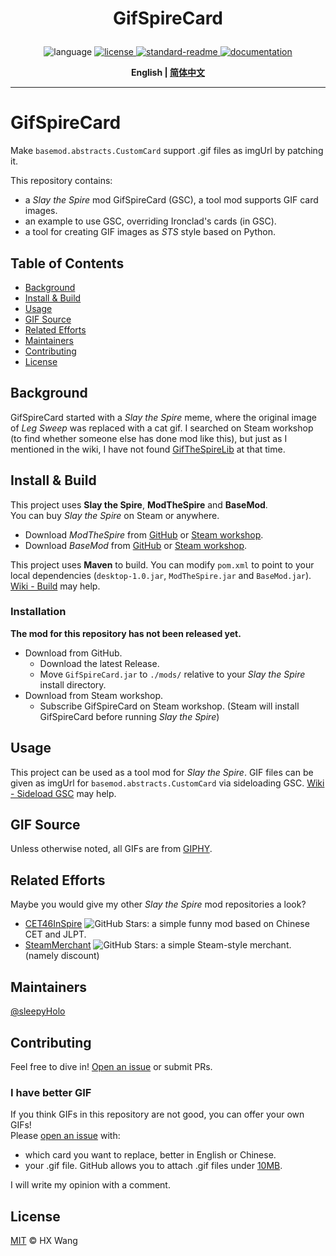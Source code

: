 
<h1 align="center">
    <p>GifSpireCard</p>
</h1>
<p align="center">
    <a>
        <img alt="language" src="https://img.shields.io/github/languages/top/sleepyHolo/SpireMod_GifSpireCard">
    </a>
    <a href="https://github.com/sleepyHolo/SpireMod_GifSpireCard/blob/main/LICENSE">
        <img alt="license" src="https://img.shields.io/github/license/sleepyHolo/SpireMod_GifSpireCard
        ">
    </a>
    <a href="https://github.com/RichardLitt/standard-readme">
        <img alt="standard-readme" src="https://img.shields.io/badge/readme%20style-standard-brightgreen">
    </a>
    <a href="https://github.com/sleepyHolo/SpireMod_GifSpireCard/wiki">
        <img alt="documentation" src="https://img.shields.io/badge/doc-wiki-red">
    </a>
</p>
<p align="center">
    <b> English | <a href="README_CN.md">简体中文</a> </b>
</p>

---

# GifSpireCard
Make `basemod.abstracts.CustomCard` support .gif files as imgUrl by patching it.  
  
This repository contains:  
- a _Slay the Spire_ mod GifSpireCard (GSC), a tool mod supports GIF card images.
- an example to use GSC, overriding Ironclad's cards (in GSC).
- a tool for creating GIF images as _STS_ style based on Python.

## Table of Contents
- [Background](#background)
- [Install & Build](#install--build)
- [Usage](#usage)
- [GIF Source](#gif-source)
- [Related Efforts](#related-efforts)
- [Maintainers](#maintainers)
- [Contributing](#contributing)
- [License](#license)

## Background
GifSpireCard started with a _Slay the Spire_ meme, where the original image of _Leg Sweep_ was replaced with a cat gif. I searched on Steam workshop (to find whether someone else has done mod like this), but just as I mentioned in the wiki, I have not found [GifTheSpireLib](https://github.com/lobbienjonsji/GifTheSpire) at that time.  

## Install & Build
This project uses **Slay the Spire**, **ModTheSpire** and **BaseMod**.  
You can buy _Slay the Spire_ on Steam or anywhere. 
- Download _ModTheSpire_ from [GitHub](https://github.com/kiooeht/ModTheSpire) or [Steam workshop](https://steamcommunity.com/sharedfiles/filedetails/?id=1605060445).
- Download _BaseMod_ from [GitHub](https://github.com/daviscook477/BaseMod) or [Steam workshop](https://steamcommunity.com/sharedfiles/filedetails/?id=1605833019).

This project uses **Maven** to build. You can modify `pom.xml` to point to your local dependencies (`desktop-1.0.jar`, `ModTheSpire.jar` and `BaseMod.jar`). [Wiki - Build](https://github.com/sleepyHolo/SpireMod_GifSpireCard/wiki#build) may help.
### Installation
**The mod for this repository has not been released yet.**
- Download from GitHub.
    - Download the latest Release.
    - Move `GifSpireCard.jar` to `./mods/` relative to your _Slay the Spire_ install directory.
- Download from Steam workshop.
    - Subscribe GifSpireCard on Steam workshop.
    (Steam will install GifSpireCard before running _Slay the Spire_)

## Usage
This project can be used as a tool mod for _Slay the Spire_. GIF files can be given as imgUrl for `basemod.abstracts.CustomCard` via sideloading GSC. [Wiki - Sideload GSC](https://github.com/sleepyHolo/SpireMod_GifSpireCard/wiki/Sideload-GSC) may help.

## GIF Source
Unless otherwise noted, all GIFs are from [GIPHY](https://giphy.com/).  

## Related Efforts
Maybe you would give my other _Slay the Spire_ mod repositories a look?
- [CET46InSpire](https://github.com/sleepyHolo/SpireMod_CET46InSpire) ![GitHub Stars](https://img.shields.io/github/stars/sleepyHolo/SpireMod_CET46InSpire): a simple funny mod based on Chinese CET and JLPT.
- [SteamMerchant](https://github.com/sleepyHolo/SpireMod_SteamMerchant) ![GitHub Stars](https://img.shields.io/github/stars/sleepyHolo/SpireMod_SteamMerchant): a simple Steam-style merchant. (namely discount)

## Maintainers
[@sleepyHolo](https://github.com/sleepyHolo)

## Contributing
Feel free to dive in! [Open an issue](https://github.com/sleepyHolo/SpireMod_GifSpireCard/issues/new) or submit PRs.  
### I have better GIF
If you think GIFs in this repository are not good, you can offer your own GIFs!  
Please [open an issue](https://github.com/sleepyHolo/SpireMod_GifSpireCard/issues/new) with:  
- which card you want to replace, better in English or Chinese.
- your .gif file. GitHub allows you to attach .gif files under [10MB](https://docs.github.com/en/get-started/writing-on-github/working-with-advanced-formatting/attaching-files).  

I will write my opinion with a comment.

## License
[MIT](LICENSE) © HX Wang